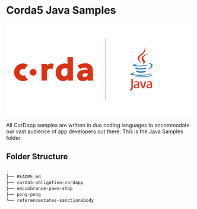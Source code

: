 # Corda5 Java Samples

<p align="center">
  <img src="./java.jpeg" alt="Corda" width="500">
</p>

All CorDapp samples are written in duo coding languages to accommodate our vast audience of app developers out there.
This is the Java Samples folder.

## Folder Structure
```
.
├── README.md
├── corda5-obligation-cordapp
├── encumbrance-pawn-shop
├── ping-pong
└── referencestates-sanctionsbody
```

